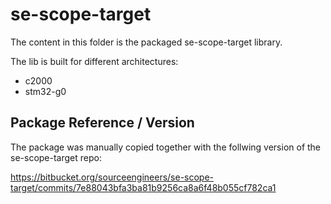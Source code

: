 # se-scope-target #

The content in this folder is the packaged se-scope-target library.

The lib is built for different architectures:
- c2000
- stm32-g0

## Package Reference / Version ##

The package was manually copied together with the follwing version of the se-scope-target repo:

https://bitbucket.org/sourceengineers/se-scope-target/commits/7e88043bfa3ba81b9256ca8a6f48b055cf782ca1